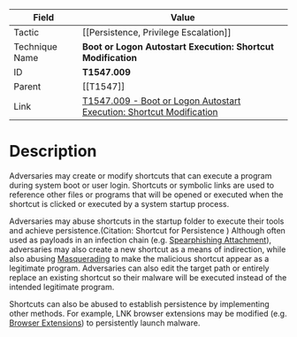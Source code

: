 
|Field|Value|
|---|---|
|Tactic|[[Persistence,  Privilege Escalation]]|
|Technique Name|**Boot or Logon Autostart Execution: Shortcut Modification**|
|ID|**T1547.009**|
|Parent|[[T1547]]|
|Link|[T1547.009 - Boot or Logon Autostart Execution: Shortcut Modification](https://attack.mitre.org/techniques/T1547/009)|

# Description

Adversaries may create or modify shortcuts that can execute a program during system boot or user login. Shortcuts or symbolic links are used to reference other files or programs that will be opened or executed when the shortcut is clicked or executed by a system startup process.

Adversaries may abuse shortcuts in the startup folder to execute their tools and achieve persistence.(Citation: Shortcut for Persistence ) Although often used as payloads in an infection chain (e.g. [Spearphishing Attachment](https://attack.mitre.org/techniques/T1566/001)), adversaries may also create a new shortcut as a means of indirection, while also abusing [Masquerading](https://attack.mitre.org/techniques/T1036) to make the malicious shortcut appear as a legitimate program. Adversaries can also edit the target path or entirely replace an existing shortcut so their malware will be executed instead of the intended legitimate program.

Shortcuts can also be abused to establish persistence by implementing other methods. For example, LNK browser extensions may be modified (e.g. [Browser Extensions](https://attack.mitre.org/techniques/T1176)) to persistently launch malware.